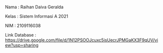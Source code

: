 Nama  : Raihan Daiva Geralda



Kelas : Sistem Informasi A 2021



NIM   : 2109116038

Link Database : https://drive.google.com/file/d/1N12PSOOJcuxc5isUecrJPMGaKX3F9qUV/view?usp=sharing
